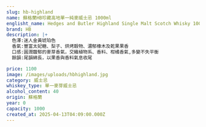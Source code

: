 ```yaml
---
slug: hb-highland
name: 蘇格蘭HB珍藏高地單一純麥威士忌 1000ml
englisht_name: Hedges and Butler Highland Single Malt Scotch Whisky 1000ml
brand: HB
description: |+
  色澤:迷人金黃琥珀色
  香氣:豐富太妃糖、梨子、烘烤穀物、濃郁橡木及乾果果香
  口感:圓潤馥郁的麥芽香氣，交織植物系、香料、柑橘香氣,多變不失平衡
  餘韻:尾韻綿長，以果香與香料氣息收尾

price: 1100
image: /images/uploads/hbhighland.jpg
category: 威士忌
whiskey_type: 單一麥芽威士忌
alcohol_content: 40
origin: 蘇格蘭
year: 0
capacity: 1000
created_at: 2025-04-13T04:09:00.000Z
---
```


